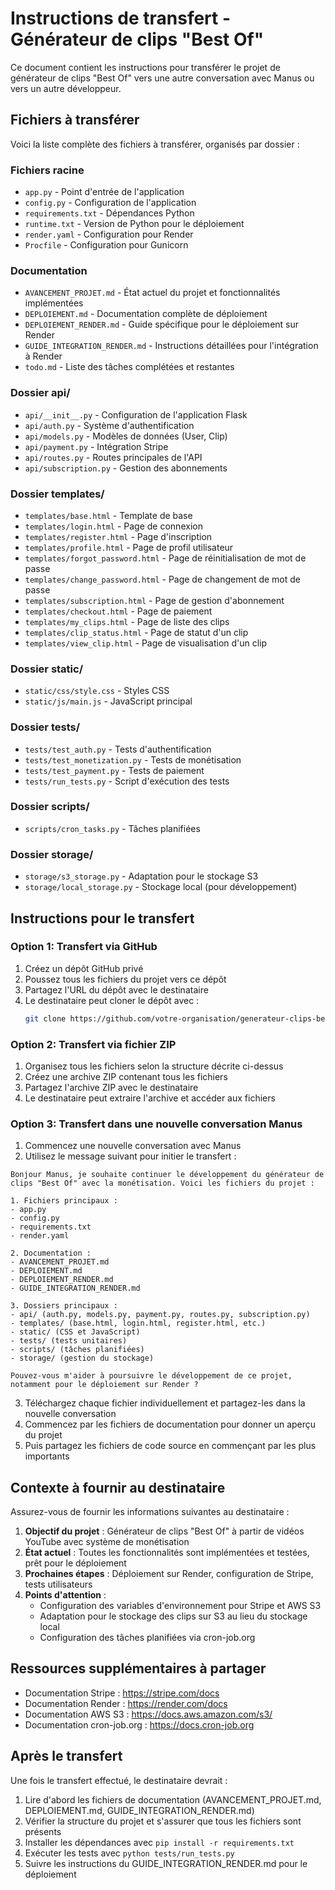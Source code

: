 # Instructions de transfert - Générateur de clips "Best Of"

Ce document contient les instructions pour transférer le projet de générateur de clips "Best Of" vers une autre conversation avec Manus ou vers un autre développeur.

## Fichiers à transférer

Voici la liste complète des fichiers à transférer, organisés par dossier :

### Fichiers racine
- `app.py` - Point d'entrée de l'application
- `config.py` - Configuration de l'application
- `requirements.txt` - Dépendances Python
- `runtime.txt` - Version de Python pour le déploiement
- `render.yaml` - Configuration pour Render
- `Procfile` - Configuration pour Gunicorn

### Documentation
- `AVANCEMENT_PROJET.md` - État actuel du projet et fonctionnalités implémentées
- `DEPLOIEMENT.md` - Documentation complète de déploiement
- `DEPLOIEMENT_RENDER.md` - Guide spécifique pour le déploiement sur Render
- `GUIDE_INTEGRATION_RENDER.md` - Instructions détaillées pour l'intégration à Render
- `todo.md` - Liste des tâches complétées et restantes

### Dossier api/
- `api/__init__.py` - Configuration de l'application Flask
- `api/auth.py` - Système d'authentification
- `api/models.py` - Modèles de données (User, Clip)
- `api/payment.py` - Intégration Stripe
- `api/routes.py` - Routes principales de l'API
- `api/subscription.py` - Gestion des abonnements

### Dossier templates/
- `templates/base.html` - Template de base
- `templates/login.html` - Page de connexion
- `templates/register.html` - Page d'inscription
- `templates/profile.html` - Page de profil utilisateur
- `templates/forgot_password.html` - Page de réinitialisation de mot de passe
- `templates/change_password.html` - Page de changement de mot de passe
- `templates/subscription.html` - Page de gestion d'abonnement
- `templates/checkout.html` - Page de paiement
- `templates/my_clips.html` - Page de liste des clips
- `templates/clip_status.html` - Page de statut d'un clip
- `templates/view_clip.html` - Page de visualisation d'un clip

### Dossier static/
- `static/css/style.css` - Styles CSS
- `static/js/main.js` - JavaScript principal

### Dossier tests/
- `tests/test_auth.py` - Tests d'authentification
- `tests/test_monetization.py` - Tests de monétisation
- `tests/test_payment.py` - Tests de paiement
- `tests/run_tests.py` - Script d'exécution des tests

### Dossier scripts/
- `scripts/cron_tasks.py` - Tâches planifiées

### Dossier storage/
- `storage/s3_storage.py` - Adaptation pour le stockage S3
- `storage/local_storage.py` - Stockage local (pour développement)

## Instructions pour le transfert

### Option 1: Transfert via GitHub

1. Créez un dépôt GitHub privé
2. Poussez tous les fichiers du projet vers ce dépôt
3. Partagez l'URL du dépôt avec le destinataire
4. Le destinataire peut cloner le dépôt avec :
   ```bash
   git clone https://github.com/votre-organisation/generateur-clips-bestof.git
   ```

### Option 2: Transfert via fichier ZIP

1. Organisez tous les fichiers selon la structure décrite ci-dessus
2. Créez une archive ZIP contenant tous les fichiers
3. Partagez l'archive ZIP avec le destinataire
4. Le destinataire peut extraire l'archive et accéder aux fichiers

### Option 3: Transfert dans une nouvelle conversation Manus

1. Commencez une nouvelle conversation avec Manus
2. Utilisez le message suivant pour initier le transfert :

```
Bonjour Manus, je souhaite continuer le développement du générateur de clips "Best Of" avec la monétisation. Voici les fichiers du projet :

1. Fichiers principaux :
- app.py
- config.py
- requirements.txt
- render.yaml

2. Documentation :
- AVANCEMENT_PROJET.md
- DEPLOIEMENT.md
- DEPLOIEMENT_RENDER.md
- GUIDE_INTEGRATION_RENDER.md

3. Dossiers principaux :
- api/ (auth.py, models.py, payment.py, routes.py, subscription.py)
- templates/ (base.html, login.html, register.html, etc.)
- static/ (CSS et JavaScript)
- tests/ (tests unitaires)
- scripts/ (tâches planifiées)
- storage/ (gestion du stockage)

Pouvez-vous m'aider à poursuivre le développement de ce projet, notamment pour le déploiement sur Render ?
```

3. Téléchargez chaque fichier individuellement et partagez-les dans la nouvelle conversation
4. Commencez par les fichiers de documentation pour donner un aperçu du projet
5. Puis partagez les fichiers de code source en commençant par les plus importants

## Contexte à fournir au destinataire

Assurez-vous de fournir les informations suivantes au destinataire :

1. **Objectif du projet** : Générateur de clips "Best Of" à partir de vidéos YouTube avec système de monétisation
2. **État actuel** : Toutes les fonctionnalités sont implémentées et testées, prêt pour le déploiement
3. **Prochaines étapes** : Déploiement sur Render, configuration de Stripe, tests utilisateurs
4. **Points d'attention** :
   - Configuration des variables d'environnement pour Stripe et AWS S3
   - Adaptation pour le stockage des clips sur S3 au lieu du stockage local
   - Configuration des tâches planifiées via cron-job.org

## Ressources supplémentaires à partager

- Documentation Stripe : https://stripe.com/docs
- Documentation Render : https://render.com/docs
- Documentation AWS S3 : https://docs.aws.amazon.com/s3/
- Documentation cron-job.org : https://docs.cron-job.org

## Après le transfert

Une fois le transfert effectué, le destinataire devrait :

1. Lire d'abord les fichiers de documentation (AVANCEMENT_PROJET.md, DEPLOIEMENT.md, GUIDE_INTEGRATION_RENDER.md)
2. Vérifier la structure du projet et s'assurer que tous les fichiers sont présents
3. Installer les dépendances avec `pip install -r requirements.txt`
4. Exécuter les tests avec `python tests/run_tests.py`
5. Suivre les instructions du GUIDE_INTEGRATION_RENDER.md pour le déploiement
